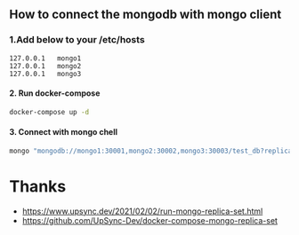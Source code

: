 
## How to connect the mongodb with mongo client

### 1.Add below  to your /etc/hosts
```
127.0.0.1	mongo1
127.0.0.1	mongo2
127.0.0.1	mongo3
```

#### 2. Run docker-compose
```sh
docker-compose up -d
```


#### 3. Connect  with mongo chell
```sh
mongo "mongodb://mongo1:30001,mongo2:30002,mongo3:30003/test_db?replicaSet=my-replica-set"
```

# Thanks
- https://www.upsync.dev/2021/02/02/run-mongo-replica-set.html
- https://github.com/UpSync-Dev/docker-compose-mongo-replica-set
